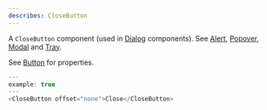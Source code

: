 ```yaml
---
describes: CloseButton
---
```


A `CloseButton` component (used in [Dialog](#Dialog) components).
See [Alert](#Alert), [Popover](#Popover), [Modal](#Modal) and [Tray](#Tray).

See [Button](#Button) for properties.

```js
---
example: true
---
<CloseButton offset="none">Close</CloseButton>
```
